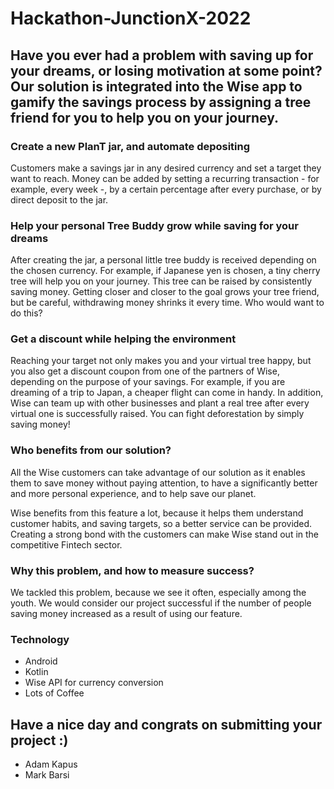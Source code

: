 # Hackathon-JunctionX-2022

## Have you ever had a problem with saving up for your dreams, or losing motivation at some point? Our solution is integrated into the Wise app to gamify the savings process by assigning a tree friend for you to help you on your journey.

### Create a new PlanT jar, and automate depositing
Customers make a savings jar in any desired currency and set a target they want to reach. Money can be added by setting a recurring transaction - for example, every week -, by a certain percentage after every purchase, or by direct deposit to the jar.

### Help your personal Tree Buddy grow while saving for your dreams
After creating the jar, a personal little tree buddy is received depending on the chosen currency. For example, if Japanese yen is chosen, a tiny cherry tree will help you on your journey. This tree can be raised by consistently saving money. Getting closer and closer to the goal grows your tree friend, but be careful, withdrawing money shrinks it every time. Who would want to do this?

### Get a discount while helping the environment
Reaching your target not only makes you and your virtual tree happy, but you also get a discount coupon from one of the partners of Wise, depending on the purpose of your savings. For example, if you are dreaming of a trip to Japan, a cheaper flight can come in handy. In addition, Wise can team up with other businesses and plant a real tree after every virtual one is successfully raised. You can fight deforestation by simply saving money!

### Who benefits from our solution?
All the Wise customers can take advantage of our solution as it enables them to save money without paying attention, to have a significantly better and more personal experience, and to help save our planet.

Wise benefits from this feature a lot, because it helps them understand customer habits, and saving targets, so a better service can be provided. Creating a strong bond with the customers can make Wise stand out in the competitive Fintech sector.

### Why this problem, and how to measure success?
We tackled this problem, because we see it often, especially among the youth. We would consider our project successful if the number of people saving money increased as a result of using our feature.


### Technology
- Android
- Kotlin
- Wise API for currency conversion
- Lots of Coffee

## Have a nice day and congrats on submitting your project :)
- Adam Kapus
- Mark Barsi
